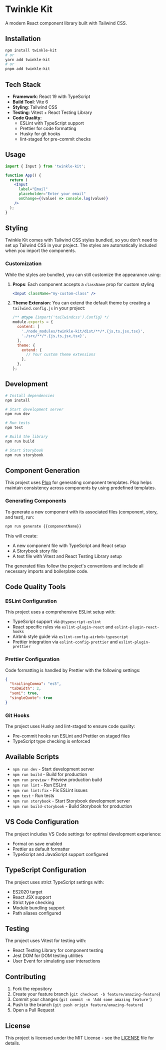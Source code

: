 # Twinkle Kit

A modern React component library built with Tailwind CSS.

## Installation

```bash
npm install twinkle-kit
# or
yarn add twinkle-kit
# or
pnpm add twinkle-kit
```

## Tech Stack

- **Framework**: React 19 with TypeScript
- **Build Tool**: Vite 6
- **Styling**: Tailwind CSS
- **Testing**: Vitest + React Testing Library
- **Code Quality**:
  - ESLint with TypeScript support
  - Prettier for code formatting
  - Husky for git hooks
  - lint-staged for pre-commit checks

## Usage

```jsx
import { Input } from 'twinkle-kit';

function App() {
  return (
    <Input
      label="Email"
      placeholder="Enter your email"
      onChange={(value) => console.log(value)}
    />
  );
}
```

## Styling

Twinkle Kit comes with Tailwind CSS styles bundled, so you don't need to set up Tailwind CSS in your project. The styles are automatically included when you import the components.

### Customization

While the styles are bundled, you can still customize the appearance using:

1. **Props**: Each component accepts a `className` prop for custom styling

   ```jsx
   <Input className="my-custom-class" />
   ```

2. **Theme Extension**: You can extend the default theme by creating a `tailwind.config.js` in your project:
   ```js
   /** @type {import('tailwindcss').Config} */
   module.exports = {
     content: [
       './node_modules/twinkle-kit/dist/**/*.{js,ts,jsx,tsx}',
       './src/**/*.{js,ts,jsx,tsx}',
     ],
     theme: {
       extend: {
         // Your custom theme extensions
       },
     },
   };
   ```

## Development

```bash
# Install dependencies
npm install

# Start development server
npm run dev

# Run tests
npm test

# Build the library
npm run build

# Start Storybook
npm run storybook
```

## Component Generation

This project uses [Plop](https://plopjs.com/) for generating component templates. Plop helps maintain consistency across components by using predefined templates.

### Generating Components

To generate a new component with its associated files (component, story, and test), run:

```bash
npm run generate {{componentName}}
```

This will create:

- A new component file with TypeScript and React setup
- A Storybook story file
- A test file with Vitest and React Testing Library setup

The generated files follow the project's conventions and include all necessary imports and boilerplate code.

## Code Quality Tools

### ESLint Configuration

This project uses a comprehensive ESLint setup with:

- TypeScript support via `@typescript-eslint`
- React specific rules via `eslint-plugin-react` and `eslint-plugin-react-hooks`
- Airbnb style guide via `eslint-config-airbnb-typescript`
- Prettier integration via `eslint-config-prettier` and `eslint-plugin-prettier`

### Prettier Configuration

Code formatting is handled by Prettier with the following settings:

```json
{
  "trailingComma": "es5",
  "tabWidth": 2,
  "semi": true,
  "singleQuote": true
}
```

### Git Hooks

The project uses Husky and lint-staged to ensure code quality:

- Pre-commit hooks run ESLint and Prettier on staged files
- TypeScript type checking is enforced

## Available Scripts

- `npm run dev` - Start development server
- `npm run build` - Build for production
- `npm run preview` - Preview production build
- `npm run lint` - Run ESLint
- `npm run lint:fix` - Fix ESLint issues
- `npm test` - Run tests
- `npm run storybook` - Start Storybook development server
- `npm run build-storybook` - Build Storybook for production

## VS Code Configuration

The project includes VS Code settings for optimal development experience:

- Format on save enabled
- Prettier as default formatter
- TypeScript and JavaScript support configured

## TypeScript Configuration

The project uses strict TypeScript settings with:

- ES2020 target
- React JSX support
- Strict type checking
- Module bundling support
- Path aliases configured

## Testing

The project uses Vitest for testing with:

- React Testing Library for component testing
- Jest DOM for DOM testing utilities
- User Event for simulating user interactions

## Contributing

1. Fork the repository
2. Create your feature branch (`git checkout -b feature/amazing-feature`)
3. Commit your changes (`git commit -m 'Add some amazing feature'`)
4. Push to the branch (`git push origin feature/amazing-feature`)
5. Open a Pull Request

## License

This project is licensed under the MIT License - see the [LICENSE](LICENSE) file for details.
